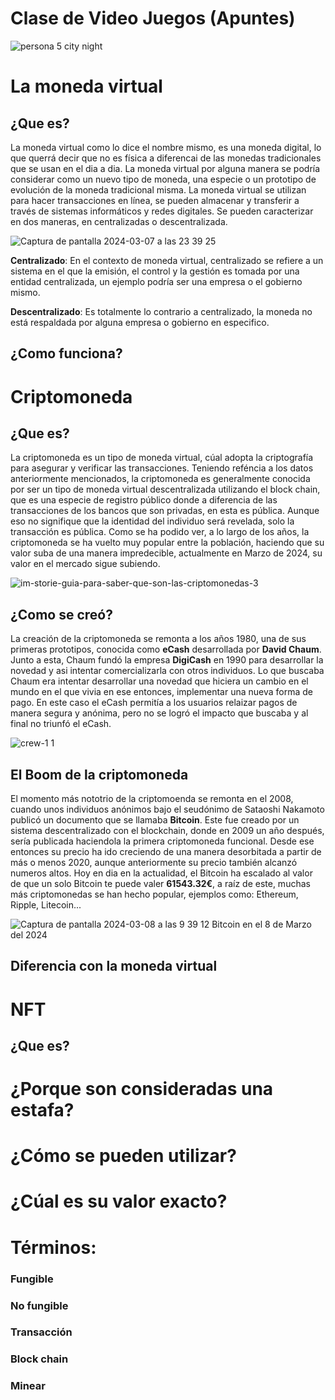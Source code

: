 # Clase de Video Juegos (Apuntes)

![persona 5 city night](https://github.com/xinjiechen2006/Canal-del-gaming-del-bueno/assets/162314286/79f127a9-4c9f-4e7e-b3a5-de3cf9c29a1f)

# La moneda virtual
## ¿Que es?
La moneda virtual como lo dice el nombre mismo, es una moneda digital, lo que querrá decir que no es física a diferencai de las monedas tradicionales que se usan en el dia a dia. La moneda virtual por alguna manera se podría considerar como un nuevo tipo de moneda, una especie o un prototipo de evolución de la moneda tradicional misma. La moneda virtual se utilizan para hacer transacciones en línea, se pueden almacenar y transferir a través de sistemas informáticos y redes digitales. Se pueden caracterizar en dos maneras, en centralizadas o descentralizada.

![Captura de pantalla 2024-03-07 a las 23 39 25](https://github.com/xinjiechen2006/Canal-del-gaming-del-bueno/assets/162314286/fb6a7e47-a99f-44ad-9b53-2c5c4983ed73)

**Centralizado**: En el contexto de moneda virtual, centralizado se refiere a un sistema en el que la emisión, el control y la gestión es tomada por una entidad centralizada, un ejemplo podría ser una empresa o el gobierno mismo.

**Descentralizado**: Es totalmente lo contrario a centralizado, la moneda no está respaldada por alguna empresa o gobierno en especifico.
## ¿Como funciona?

# Criptomoneda
## ¿Que es?
La criptomoneda es un tipo de moneda virtual, cúal adopta la criptografía para asegurar y verificar las transacciones. Teniendo reféncia a los datos anteriormente mencionados, la criptomoneda es generalmente conocida por ser un tipo de moneda virtual descentralizada utilizando el block chain, que es una especie de registro público donde a diferencia de las transacciones de los bancos que son privadas, en esta es pública. Aunque eso no signifique que la identidad del individuo será revelada, solo la transacción es pública. Como se ha podido ver, a lo largo de los años, la criptomoneda se ha vuelto muy popular entre la población, haciendo que su valor suba de una manera impredecible, actualmente en Marzo de 2024, su valor en el mercado sigue subiendo.

![im-storie-guia-para-saber-que-son-las-criptomonedas-3](https://github.com/xinjiechen2006/Canal-del-gaming-del-bueno/assets/162314286/f1926932-10d4-44ea-9af0-96c868e44971)

## ¿Como se creó?
La creación de la criptomoneda se remonta a los años 1980, una de sus primeras prototipos, conocida como **eCash** desarrollada por **David Chaum**. Junto a esta, Chaum fundó la empresa **DigiCash** en 1990 para desarrollar la novedad y asi intentar comercializarla con otros individuos. Lo que buscaba Chaum era intentar desarrollar una novedad que hiciera un cambio en el mundo en el que vivia en ese entonces, implementar una nueva forma de pago. En este caso el eCash permitía a los usuarios relaizar pagos de manera segura y anónima, pero no se logró el impacto que buscaba y al final no triunfó el eCash. 

![crew-1 1](https://github.com/xinjiechen2006/Canal-del-gaming-del-bueno/assets/162314286/9a150748-3300-4c25-bcf7-486a97a3186b)

## El Boom de la criptomoneda

El momento más nototrio de la criptomoenda se remonta en el 2008, cuando unos individuos anónimos bajo el seudónimo de Sataoshi Nakamoto publicó un documento que se llamaba **Bitcoin**. Este fue creado por un sistema descentralizado con el blockchain, donde en 2009 un año después, sería publicada haciendola la primera criptomoneda funcional. Desde ese entonces su precio ha ido creciendo de una manera desorbitada a partir de más o menos 2020, aunque anteriormente su precio también alcanzó numeros altos. Hoy en dia en la actualidad, el Bitcoin ha escalado al valor de que un solo Bitcoin te puede valer **61543.32€**, a raíz de este, muchas más criptomonedas se han hecho popular, ejemplos como: Ethereum, Ripple, Litecoin...

![Captura de pantalla 2024-03-08 a las 9 39 12](https://github.com/xinjiechen2006/Canal-del-gaming-del-bueno/assets/162314286/75ea2224-98c4-4a72-8f10-8edc7f0d4f8b)
Bitcoin en el 8 de Marzo del 2024

## Diferencia con la moneda virtual

# NFT
## ¿Que es?

# ¿Porque son consideradas una estafa?
# ¿Cómo se pueden utilizar?
# ¿Cúal es su valor exacto?
# Términos:
### Fungible
### No fungible
### Transacción
### Block chain
### Minear
